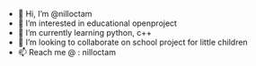 - 👋 Hi, I’m @nilloctam
- 👀 I’m interested in educational openproject
- 🌱 I’m currently learning python, c++
- 💞️ I’m looking to collaborate on school project for little children 
- 📫 Reach me @ : nilloctam

<!---
nilloctam/nilloctam is a ✨ special ✨ repository because its `README.md` (this file) appears on your GitHub profile.
You can click the Preview link to take a look at your changes.
--->
